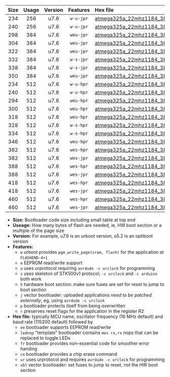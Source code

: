 |Size|Usage|Version|Features|Hex file|
|:-:|:-:|:-:|:-:|:--|
|234|256|u7.6|`w-u-jpr`|[atmega325a_22mhz1184_38400bps_ur_vbl.hex](https://raw.githubusercontent.com/stefanrueger/urboot/main/bootloaders/atmega325a/fcpu_22mhz1184/38400_bps/atmega325a_22mhz1184_38400bps_ur_vbl.hex)|
|240|256|u7.6|`w-u-jpr`|[atmega325a_22mhz1184_38400bps_lednop_ur_vbl.hex](https://raw.githubusercontent.com/stefanrueger/urboot/main/bootloaders/atmega325a/fcpu_22mhz1184/38400_bps/atmega325a_22mhz1184_38400bps_lednop_ur_vbl.hex)|
|298|384|u7.6|`weu-jpr`|[atmega325a_22mhz1184_38400bps_ee_ur_vbl.hex](https://raw.githubusercontent.com/stefanrueger/urboot/main/bootloaders/atmega325a/fcpu_22mhz1184/38400_bps/atmega325a_22mhz1184_38400bps_ee_ur_vbl.hex)|
|304|384|u7.6|`weu-jpr`|[atmega325a_22mhz1184_38400bps_ee_lednop_ur_vbl.hex](https://raw.githubusercontent.com/stefanrueger/urboot/main/bootloaders/atmega325a/fcpu_22mhz1184/38400_bps/atmega325a_22mhz1184_38400bps_ee_lednop_ur_vbl.hex)|
|322|384|u7.6|`weu-jpr`|[atmega325a_22mhz1184_38400bps_ee_lednop_fr_ur_vbl.hex](https://raw.githubusercontent.com/stefanrueger/urboot/main/bootloaders/atmega325a/fcpu_22mhz1184/38400_bps/atmega325a_22mhz1184_38400bps_ee_lednop_fr_ur_vbl.hex)|
|332|384|u7.6|`w-s-jpr`|[atmega325a_22mhz1184_38400bps_vbl.hex](https://raw.githubusercontent.com/stefanrueger/urboot/main/bootloaders/atmega325a/fcpu_22mhz1184/38400_bps/atmega325a_22mhz1184_38400bps_vbl.hex)|
|338|384|u7.6|`w-s-jpr`|[atmega325a_22mhz1184_38400bps_lednop_vbl.hex](https://raw.githubusercontent.com/stefanrueger/urboot/main/bootloaders/atmega325a/fcpu_22mhz1184/38400_bps/atmega325a_22mhz1184_38400bps_lednop_vbl.hex)|
|350|384|u7.6|`weu-jpr`|[atmega325a_22mhz1184_38400bps_ee_lednop_fr_ce_ur_vbl.hex](https://raw.githubusercontent.com/stefanrueger/urboot/main/bootloaders/atmega325a/fcpu_22mhz1184/38400_bps/atmega325a_22mhz1184_38400bps_ee_lednop_fr_ce_ur_vbl.hex)|
|234|512|u7.6|`w-u-hpr`|[atmega325a_22mhz1184_38400bps_ur.hex](https://raw.githubusercontent.com/stefanrueger/urboot/main/bootloaders/atmega325a/fcpu_22mhz1184/38400_bps/atmega325a_22mhz1184_38400bps_ur.hex)|
|240|512|u7.6|`w-u-hpr`|[atmega325a_22mhz1184_38400bps_lednop_ur.hex](https://raw.githubusercontent.com/stefanrueger/urboot/main/bootloaders/atmega325a/fcpu_22mhz1184/38400_bps/atmega325a_22mhz1184_38400bps_lednop_ur.hex)|
|294|512|u7.6|`weu-hpr`|[atmega325a_22mhz1184_38400bps_ee_ur.hex](https://raw.githubusercontent.com/stefanrueger/urboot/main/bootloaders/atmega325a/fcpu_22mhz1184/38400_bps/atmega325a_22mhz1184_38400bps_ee_ur.hex)|
|300|512|u7.6|`weu-hpr`|[atmega325a_22mhz1184_38400bps_ee_lednop_ur.hex](https://raw.githubusercontent.com/stefanrueger/urboot/main/bootloaders/atmega325a/fcpu_22mhz1184/38400_bps/atmega325a_22mhz1184_38400bps_ee_lednop_ur.hex)|
|318|512|u7.6|`weu-hpr`|[atmega325a_22mhz1184_38400bps_ee_lednop_fr_ur.hex](https://raw.githubusercontent.com/stefanrueger/urboot/main/bootloaders/atmega325a/fcpu_22mhz1184/38400_bps/atmega325a_22mhz1184_38400bps_ee_lednop_fr_ur.hex)|
|328|512|u7.6|`w-s-hpr`|[atmega325a_22mhz1184_38400bps.hex](https://raw.githubusercontent.com/stefanrueger/urboot/main/bootloaders/atmega325a/fcpu_22mhz1184/38400_bps/atmega325a_22mhz1184_38400bps.hex)|
|334|512|u7.6|`w-s-hpr`|[atmega325a_22mhz1184_38400bps_lednop.hex](https://raw.githubusercontent.com/stefanrueger/urboot/main/bootloaders/atmega325a/fcpu_22mhz1184/38400_bps/atmega325a_22mhz1184_38400bps_lednop.hex)|
|346|512|u7.6|`weu-hpr`|[atmega325a_22mhz1184_38400bps_ee_lednop_fr_ce_ur.hex](https://raw.githubusercontent.com/stefanrueger/urboot/main/bootloaders/atmega325a/fcpu_22mhz1184/38400_bps/atmega325a_22mhz1184_38400bps_ee_lednop_fr_ce_ur.hex)|
|382|512|u7.6|`wes-hpr`|[atmega325a_22mhz1184_38400bps_ee.hex](https://raw.githubusercontent.com/stefanrueger/urboot/main/bootloaders/atmega325a/fcpu_22mhz1184/38400_bps/atmega325a_22mhz1184_38400bps_ee.hex)|
|382|512|u7.6|`wes-jpr`|[atmega325a_22mhz1184_38400bps_ee_vbl.hex](https://raw.githubusercontent.com/stefanrueger/urboot/main/bootloaders/atmega325a/fcpu_22mhz1184/38400_bps/atmega325a_22mhz1184_38400bps_ee_vbl.hex)|
|388|512|u7.6|`wes-hpr`|[atmega325a_22mhz1184_38400bps_ee_lednop.hex](https://raw.githubusercontent.com/stefanrueger/urboot/main/bootloaders/atmega325a/fcpu_22mhz1184/38400_bps/atmega325a_22mhz1184_38400bps_ee_lednop.hex)|
|388|512|u7.6|`wes-jpr`|[atmega325a_22mhz1184_38400bps_ee_lednop_vbl.hex](https://raw.githubusercontent.com/stefanrueger/urboot/main/bootloaders/atmega325a/fcpu_22mhz1184/38400_bps/atmega325a_22mhz1184_38400bps_ee_lednop_vbl.hex)|
|418|512|u7.6|`wes-hpr`|[atmega325a_22mhz1184_38400bps_ee_lednop_fr.hex](https://raw.githubusercontent.com/stefanrueger/urboot/main/bootloaders/atmega325a/fcpu_22mhz1184/38400_bps/atmega325a_22mhz1184_38400bps_ee_lednop_fr.hex)|
|418|512|u7.6|`wes-jpr`|[atmega325a_22mhz1184_38400bps_ee_lednop_fr_vbl.hex](https://raw.githubusercontent.com/stefanrueger/urboot/main/bootloaders/atmega325a/fcpu_22mhz1184/38400_bps/atmega325a_22mhz1184_38400bps_ee_lednop_fr_vbl.hex)|
|460|512|u7.6|`wes-hpr`|[atmega325a_22mhz1184_38400bps_ee_lednop_fr_ce.hex](https://raw.githubusercontent.com/stefanrueger/urboot/main/bootloaders/atmega325a/fcpu_22mhz1184/38400_bps/atmega325a_22mhz1184_38400bps_ee_lednop_fr_ce.hex)|
|460|512|u7.6|`wes-jpr`|[atmega325a_22mhz1184_38400bps_ee_lednop_fr_ce_vbl.hex](https://raw.githubusercontent.com/stefanrueger/urboot/main/bootloaders/atmega325a/fcpu_22mhz1184/38400_bps/atmega325a_22mhz1184_38400bps_ee_lednop_fr_ce_vbl.hex)|

- **Size:** Bootloader code size including small table at top end
- **Useage:** How many bytes of flash are needed, ie, HW boot section or a multiple of the page size
- **Version:** For example, u7.6 is an urboot version, o5.2 is an optiboot version
- **Features:**
  + `w` urboot provides `pgm_write_page(sram, flash)` for the application at `FLASHEND-4+1`
  + `e` EEPROM read/write support
  + `u` uses urprotocol requiring `avrdude -c urclock` for programming
  + `s` uses skeleton of STK500v1 protocol; `-c urclock` and `-c arduino` both work
  + `h` hardware boot section: make sure fuses are set for reset to jump to boot section
  + `j` vector bootloader: uploaded applications *need to be patched externally*, eg, using `avrdude -c urclock`
  + `p` bootloader protects itself from being overwritten
  + `r` preserves reset flags for the application in the register R2
- **Hex file:** typically MCU name, oscillator frequency (16 MHz default) and baud rate (115200 default) followed by
  + `ee` bootloader supports EEPROM read/write
  + `lednop` "template" bootloader contains `mov rx,rx` nops that can be replaced to toggle LEDs
  + `fr` bootloader provides non-essential code for smoother error handing
  + `ce` bootloader provides a chip erase command
  + `ur` uses urprotocol and requires `avrdude -c urclock` for programming
  + `vbl` vector bootloader: set fuses to jump to reset, not the HW boot section
